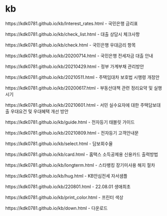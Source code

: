 # kb
<p>https://kdk0781.github.io/kb/Interest_rates.html - 국민은행 금리표 </p>
<p>https://kdk0781.github.io/kb/check_list.html - 대출 상담시 체크사항 </p>
<p>https://kdk0781.github.io/kb/check.html   - 국민은행 우대금리 항목</p>
<p>https://kdk0781.github.io/kb/20200714.html - 국민은행 전세자금 대출 안내</p>
<p>https://kdk0781.github.io/kb/20210429.html - 정부 가계부채 관리방안 </p>
<p>https://kdk0781.github.io/kb/20210511.html - 주택임대차 보호법 시행령 개정안 </p>
<p>https://kdk0781.github.io/kb/20200617.html - 부동산대책 관련 정리요약 및 실행시기 </p>
<p>https://kdk0781.github.io/kb/20210601.html - 서민 실수요자에 대한 주택담보대출 우대요건 및 우대혜택 개선 방안 </p>
<p>https://kdk0781.github.io/kb/guide.html - 전자등기 태블릿 가이드 </p>
<p>https://kdk0781.github.io/kb/20210809.html - 전자등기 고객안내문 </p>
<p>https://kdk0781.github.io/kb/select.html - 담보회수율 </p>
<p>https://kdk0781.github.io/kb/card.html - 홈택스 소득공제용 신용카드 출력방법 </p>
<p>https://kdk0781.github.io/kb/longterm.html - 스타뱅킹 장기미사용 해지 절차 </p>
<p>https://kdk0781.github.io/kb/hug.html - KB안심전세 자서샘플 </p>
<p>https://kdk0781.github.io/kb/220801.html - 22.08.01 생애최초 </p>
<p>https://kdk0781.github.io/kb/print_color.html - 프린터 색상 </p>
<p>https://kdk0781.github.io/kb/down.html - 다운로드 </p>

